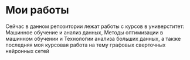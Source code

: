 # Мои работы 

Сейчас в данном репозитории лежат работы с курсов в универститет: Машинное обучение и анализ данных, Методы оптимизации в машинном обучении и Технологии анализа больших данных, а также последняя моя курсовая работа на тему графовых сверточных нейронных сетей
